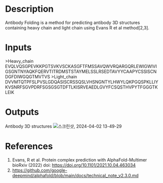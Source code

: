 # Description 

Antibody Folding is a method for predicting antibody 3D structures containing heavy chain and light chain using Evans R et al method[2,3].

# Inputs

\>Heavy_chain 
EVQLVQSGPEVKKPGTSVKVSCKASGFTFMSSAVQWVRQARGQRLEWIGWIVIGSGNTNYAQKFQERVTITRDMSTSTAYMELSSLRSEDTAVYYCAAPYCSSISCNDGFDIWGQGTMVTVS 
\>Light_chain 
DVVMTQTPFSLPVSLGDQASISCRSSQSLVHSNGNTYLHWYLQKPGQSPKLLIYKVSNRFSGVPDRFSGSGSGTDFTLKISRVEAEDLGVYFCSQSTHVPYTFGGGTKLEIK 



# Outputs

Antibody 3D structures
![스크린샷, 2024-04-02 13-49-29](https://github.com/arontier/ad3-tutorials/assets/121647082/d8f9894d-4802-4a19-b2a1-73ee4e406659)

# References

1. Evans, R et al. Protein complex prediction with AlphaFold-Multimer bioRxiv (2022) doi: https://doi.org/10.1101/2021.10.04.463034
2. https://github.com/google-deepmind/alphafold/blob/main/docs/technical_note_v2.3.0.md
